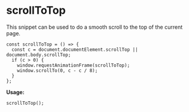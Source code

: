 # scrollToTop
This snippet can be used to do a smooth scroll to the top of the current page.

```
const scrollToTop = () => {
  const c = document.documentElement.scrollTop || document.body.scrollTop;
  if (c > 0) {
    window.requestAnimationFrame(scrollToTop);
    window.scrollTo(0, c - c / 8);
  }
};
```

**Usage:**
```
scrollToTop();
```
